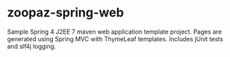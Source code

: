 # zoopaz-spring-web

Sample Spring 4 J2EE 7 maven web application template project. Pages are generated using Spring MVC with ThymeLeaf templates. Includes jUnit tests and slf4j logging.
